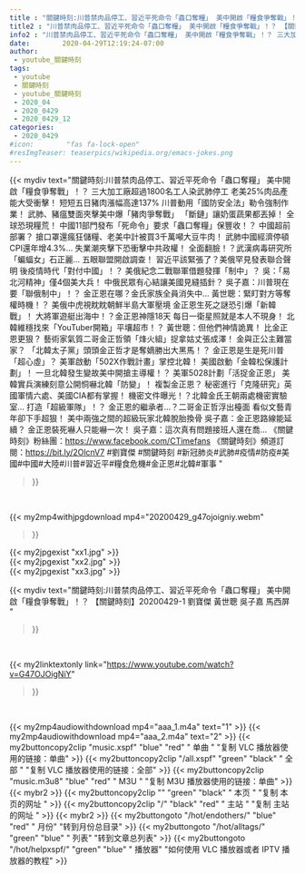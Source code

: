 ```yaml
---
title : "關鍵時刻:川普禁肉品停工、習近平死命令「蟲口奪糧」 美中開啟「糧食爭奪戰」！？ 【關鍵時刻】20200429-1 劉寶傑 黃世聰 吳子嘉 馬西屏 "
title2 : "川普禁肉品停工、習近平死命令「蟲口奪糧」 美中開啟「糧食爭奪戰」！？ 【關鍵時刻】20200429-1 劉寶傑 黃世聰 吳子嘉 馬西屏 "
info2 : "川普禁肉品停工、習近平死命令「蟲口奪糧」 美中開啟「糧食爭奪戰」！？ 三大加工廠超過1800名工人染武肺停工 老美25%肉品產能大受衝擊！ 短短五日豬肉漲幅高達137% 川普動用「國防安全法」勒令強制作業！ 武肺、豬瘟雙面夾擊美中爆「豬肉爭奪戰」 「斷鏈」讓奶蛋蔬果都丟掉！ 全球恐現糧荒！ 中國11部門發布「死命令」要求「蟲口奪糧」保豐收！？ 中國超前部署？ 搶口罩還瘋狂儲糧、老美中計被買3千萬噸大豆牛肉！ 武肺中國經濟停頓CPI還年增4.3%… 失業潮夾擊下恐衝擊中共政權！ 全面翻臉！？武漢病毒研究所「蝙蝠女」石正麗… 五眼聯盟開啟調查！ 習近平該緊張了？美俄罕見發表聯合聲明 後疫情時代「對付中國」！？ 美俄紀念二戰聯軍借題發揮「制中」？ 吳：「易北河精神」僅4個美大兵！ 中俄民眾有心結讓美國見縫插針？ 吳子嘉：川普現在要「聯俄制中」！？ 金正恩在哪？金氏家族全員消失中… 黃世聰：緊盯對方等奪權時機！？ 美俄中虎視眈眈朝鮮半島大軍壓境 金正恩生死之謎恐引爆「新韓戰」！ 大將軍遊艇出海中！？金正恩神隱18天 每日一衛星照就是本人不現身！ 北韓維穩找來「YouTuber開箱」平壤超市！？ 黃世聰：但他們神情詭異！ 比金正恩更狠？ 藝術家氣質二哥金正哲領「烽火組」捉拿姑丈張成澤！ 金與正公主難當家？ 「北韓太子黨」頭頭金正哲才是奪嫡勝出大黑馬！？ 金正恩是生是死川普「超心虛」？ 美軍啟動「502X作戰計畫」掌控北韓！ 美國啟動「金韓松保護計劃」！ 一旦北韓發生變故美中開搶主導權！？ 美軍5028計劃「活捉金正恩」 美韓實兵演練刻意公開恫嚇北韓「防變」！ 複製金正恩？ 秘密進行「克隆研究」英國軍情六處、美國CIA都有掌握！ 機密文件曝光！？北韓金氏王朝兩處機密實驗室… 打造「超級軍隊」！？ 金正恩的繼承者…？二哥金正哲浮出檯面 看似文藝青年卻下手超狠！ 美中兩強之間的超級玩家北韓脫胎換骨 吳子嘉：金正恩路線能延續？ 金正恩裝死嚇人只能嚇一次！ 吳子嘉：這次真有問題接班人還在喬…  《關鍵時刻》粉絲團：https://www.facebook.com/CTimefans 《關鍵時刻》頻道訂閱：https://bit.ly/2OlcnV7  #劉寶傑 #關鍵時刻 #新冠肺炎#武肺#疫情#防疫#美國#中國#大陸#川普#習近平#糧食危機#金正恩#北韓#軍事 "
date:        2020-04-29T12:19:24-07:00
author:
 - youtube_關鍵時刻
tags:
 - youtube
 - 關鍵時刻
 - youtube_關鍵時刻
 - 2020_04
 - 2020_0429
 - 2020_0429_12
categories:
 - 2020_0429
#icon:        "fas fa-lock-open"
#resImgTeaser: teaserpics/wikipedia.org/emacs-jokes.png
---
```


{{< mydiv text="關鍵時刻:川普禁肉品停工、習近平死命令「蟲口奪糧」 美中開啟「糧食爭奪戰」！？ 三大加工廠超過1800名工人染武肺停工 老美25%肉品產能大受衝擊！ 短短五日豬肉漲幅高達137% 川普動用「國防安全法」勒令強制作業！ 武肺、豬瘟雙面夾擊美中爆「豬肉爭奪戰」 「斷鏈」讓奶蛋蔬果都丟掉！ 全球恐現糧荒！ 中國11部門發布「死命令」要求「蟲口奪糧」保豐收！？ 中國超前部署？ 搶口罩還瘋狂儲糧、老美中計被買3千萬噸大豆牛肉！ 武肺中國經濟停頓CPI還年增4.3%… 失業潮夾擊下恐衝擊中共政權！ 全面翻臉！？武漢病毒研究所「蝙蝠女」石正麗… 五眼聯盟開啟調查！ 習近平該緊張了？美俄罕見發表聯合聲明 後疫情時代「對付中國」！？ 美俄紀念二戰聯軍借題發揮「制中」？ 吳：「易北河精神」僅4個美大兵！ 中俄民眾有心結讓美國見縫插針？ 吳子嘉：川普現在要「聯俄制中」！？ 金正恩在哪？金氏家族全員消失中… 黃世聰：緊盯對方等奪權時機！？ 美俄中虎視眈眈朝鮮半島大軍壓境 金正恩生死之謎恐引爆「新韓戰」！ 大將軍遊艇出海中！？金正恩神隱18天 每日一衛星照就是本人不現身！ 北韓維穩找來「YouTuber開箱」平壤超市！？ 黃世聰：但他們神情詭異！ 比金正恩更狠？ 藝術家氣質二哥金正哲領「烽火組」捉拿姑丈張成澤！ 金與正公主難當家？ 「北韓太子黨」頭頭金正哲才是奪嫡勝出大黑馬！？ 金正恩是生是死川普「超心虛」？ 美軍啟動「502X作戰計畫」掌控北韓！ 美國啟動「金韓松保護計劃」！ 一旦北韓發生變故美中開搶主導權！？ 美軍5028計劃「活捉金正恩」 美韓實兵演練刻意公開恫嚇北韓「防變」！ 複製金正恩？ 秘密進行「克隆研究」英國軍情六處、美國CIA都有掌握！ 機密文件曝光！？北韓金氏王朝兩處機密實驗室… 打造「超級軍隊」！？ 金正恩的繼承者…？二哥金正哲浮出檯面 看似文藝青年卻下手超狠！ 美中兩強之間的超級玩家北韓脫胎換骨 吳子嘉：金正恩路線能延續？ 金正恩裝死嚇人只能嚇一次！ 吳子嘉：這次真有問題接班人還在喬…  《關鍵時刻》粉絲團：https://www.facebook.com/CTimefans 《關鍵時刻》頻道訂閱：https://bit.ly/2OlcnV7  #劉寶傑 #關鍵時刻 #新冠肺炎#武肺#疫情#防疫#美國#中國#大陸#川普#習近平#糧食危機#金正恩#北韓#軍事 "
>}}
<br>


{{< my2mp4withjpgdownload mp4="20200429_g47ojoigniy.webm"
>}}

{{< my2jpgexist "xx1.jpg" >}}<br>
{{< my2jpgexist "xx2.jpg" >}}<br>
{{< my2jpgexist "xx3.jpg" >}}<br>



{{< mydiv text="關鍵時刻:川普禁肉品停工、習近平死命令「蟲口奪糧」 美中開啟「糧食爭奪戰」！？ 【關鍵時刻】20200429-1 劉寶傑 黃世聰 吳子嘉 馬西屏 "
>}}
<br>

{{< my2linktextonly link="https://www.youtube.com/watch?v=G47OJOigNiY"
>}}


<br>

{{< my2mp4audiowithdownload mp4="aaa_1.m4a"    text="1" >}}
{{< my2mp4audiowithdownload mp4="aaa_2.m4a"    text="2" >}}
{{< my2buttoncopy2clip "music.xspf"        "blue"   "red"    " 单曲 "  "复制 VLC 播放器使用的链接：单曲" >}} {{< my2buttoncopy2clip "/all.xspf"         "green"  "black"  " 全部 "  "复制 VLC 播放器使用的链接：全部" >}} {{< my2buttoncopy2clip "music.m3u8"        "blue"   "red"    " M3U  "    "复制 M3U 播放器使用的链接：单曲" >}} {{< mybr2 >}} {{< my2buttoncopy2clip ""                  "green"  "black"  " 本页 "    "复制 本页的网址 " >}} {{< my2buttoncopy2clip "/"                 "black"  "red"    " 主站 "    "复制 主站的网址 " >}} {{< mybr2 >}} {{< my2buttongoto      "/hot/endothers/"   "blue"   "red"    " 月份"   "转到月份总目录" >}} {{< my2buttongoto      "/hot/alltags/"     "green"  "blue"   " 列表"   "转到文章总列表" >}} {{< my2buttongoto      "/hot/helpxspf/"    "green"  "blue"   " 播放器" "如何使用 VLC 播放器或者 IPTV 播放器的教程" >}} 
